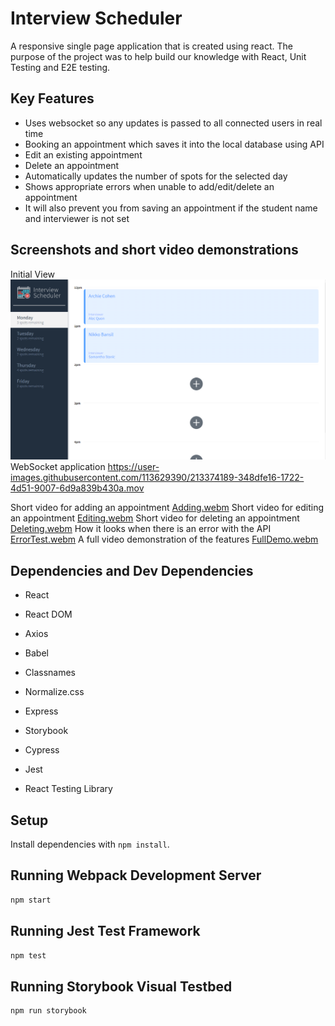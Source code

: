 # Interview Scheduler
A responsive single page application that is created using react. The purpose of the project was to help build our knowledge with React, Unit Testing and E2E testing.

## Key Features
- Uses websocket so any updates is passed to all connected users in real time
- Booking an appointment which saves it into the local database using API
- Edit an existing appointment
- Delete an appointment
- Automatically updates the number of spots for the selected day
- Shows appropriate errors when unable to add/edit/delete an appointment
- It will also prevent you from saving an appointment if the student name and interviewer is not set

## Screenshots and short video demonstrations
Initial View
!["Initial View"](https://github.com/JonixB/scheduler/blob/master/docs/Initial.png?raw=true)
WebSocket application
https://user-images.githubusercontent.com/113629390/213374189-348dfe16-1722-4d51-9007-6d9a839b430a.mov

Short video for adding an appointment
[Adding.webm](https://user-images.githubusercontent.com/113629390/213372305-f51fd811-122f-4443-b3fd-c2b86e85b4f7.webm)
Short video for editing an appointment
[Editing.webm](https://user-images.githubusercontent.com/113629390/213372331-9379a875-812a-4e83-af00-73cd4efe30af.webm)
Short video for deleting an appointment
[Deleting.webm](https://user-images.githubusercontent.com/113629390/213372361-d60f309c-3b61-46b3-aac7-ebb6bb088205.webm)
How it looks when there is an error with the API
[ErrorTest.webm](https://user-images.githubusercontent.com/113629390/213372407-7228fedc-80fd-459f-b26f-de936fb51928.webm)
A full video demonstration of the features
[FullDemo.webm](https://user-images.githubusercontent.com/113629390/213372439-01f31215-bab3-4527-906e-e17286e4c8fe.webm)

## Dependencies and Dev Dependencies

- React
- React DOM
- Axios
- Babel
- Classnames
- Normalize.css
- Express

- Storybook
- Cypress
- Jest
- React Testing Library

## Setup

Install dependencies with `npm install`.

## Running Webpack Development Server

```sh
npm start
```

## Running Jest Test Framework

```sh
npm test
```

## Running Storybook Visual Testbed

```sh
npm run storybook
```
